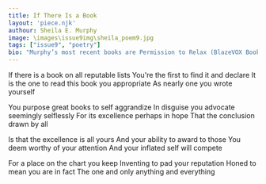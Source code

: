 ```yaml
---
title: If There Is a Book
layout: 'piece.njk'
authour: Sheila E. Murphy
image: \images\issue9img\sheila_poem9.jpg
tags: ["issue9", "poetry"]
bio: "Murphy’s most recent books are Permission to Relax (BlazeVOX Books, 2023) October Sequence: Sections 1-51 (mOnocle-Lash Anti-Press, 2023), and Sostenuto (Luna Bisonte Prods (2023). Murphy is the recipient of the Gertrude Stein Award for her book Letters to Unfinished J. (Green Integer Press, 2003). Murphy's book titled Reporting Live from You Know Where (2018) won the Hay(na)Ku Poetry Book Prize Competition from Meritage Press (U.S.A.) and xPress(ed) (Finland). "
---
```


If there is a book on all reputable lists
You're the first to find it and declare
It is the one to read this book you appropriate
As nearly one you wrote yourself
 
You purpose great books to self aggrandize
In disguise you advocate seemingly selflessly
For its excellence perhaps in hope 
That the conclusion drawn by all 
 
Is that the excellence is all yours 
And your ability to award to those
You deem worthy of your attention
And your inflated self will compete
 
For a place on the chart you keep 
Inventing to pad your reputation
Honed to mean you are in fact 
The one and only anything and everything

